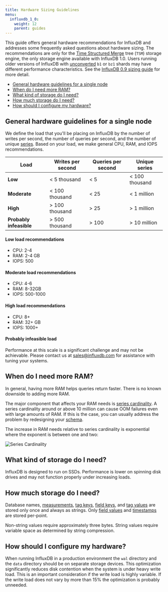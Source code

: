 ```yaml
---
title: Hardware Sizing Guidelines
menu:
  influxdb_1_0:
    weight: 12
    parent: guides
---
```


This guide offers general hardware recommendations for InfluxDB and addresses some frequently asked questions about hardware sizing. The recommendations are only for the [Time Structured Merge](/influxdb/v1.0/concepts/storage_engine/#the-new-influxdb-storage-engine-from-lsm-tree-to-b-tree-and-back-again-to-create-the-time-structured-merge-tree) tree (`TSM`) storage engine, the only storage engine available with InfluxDB 1.0. Users running older versions of InfluxDB with [unconverted](/influxdb/v0.10/administration/upgrading/#convert-b1-and-bz1-shards-to-tsm1) `b1` or `bz1` shards may have different performance characteristics. See the [InfluxDB 0.9 sizing guide](/influxdb/v0.9/guides/hardware_sizing/) for more detail.

* [General hardware guidelines for a single node](/influxdb/v1.0/guides/hardware_sizing/#general-hardware-guidelines-for-a-single-node)
* [When do I need more RAM?](/influxdb/v1.0/guides/hardware_sizing/#when-do-i-need-more-ram)
* [What kind of storage do I need?](/influxdb/v1.0/guides/hardware_sizing/#what-kind-of-storage-do-i-need)
* [How much storage do I need?](/influxdb/v1.0/guides/hardware_sizing/#how-much-storage-do-i-need)
* [How should I configure my hardware?](/influxdb/v1.0/guides/hardware_sizing/#how-should-i-configure-my-hardware)

## General hardware guidelines for a single node

We define the load that you'll be placing on InfluxDB by the number of writes per second, the number of queries per second, and the number of unique [series](/influxdb/v1.0/concepts/glossary/#series). Based on your load, we make general CPU, RAM, and IOPS recommendations.

| Load         | Writes per second  | Queries per second | Unique series |
|--------------|----------------|----------------|---------------|
|  **Low**         |  < 5 thousand         |  < 5           |  < 100 thousand         |
|  **Moderate**    |  < 100 thousand        |  < 25          |  < 1 million        |
|  **High**        |  > 100 thousand        |  > 25          |  > 1 million        |
| **Probably infeasible**  |  > 500 thousand        |  > 100         |  > 10 million       |


#### Low load recommendations
* CPU: 2-4   
* RAM: 2-4 GB   
* IOPS: 500   

#### Moderate load recommendations
* CPU: 4-6  
* RAM: 8-32GB  
* IOPS: 500-1000  

#### High load recommendations
* CPU: 8+  
* RAM: 32+ GB  
* IOPS: 1000+  

#### Probably infeasible load
Performance at this scale is a significant challenge and may not be achievable. Please contact us at <sales@influxdb.com> for assistance with tuning your systems.

## When do I need more RAM?
In general, having more RAM helps queries return faster. There is no known downside to adding more RAM.

The major component that affects your RAM needs is [series cardinality](/influxdb/v1.0/concepts/glossary/#series-cardinality).
A series cardinality around or above 10 million can cause OOM failures even with large amounts of RAM. If this is the case, you can usually address the problem by redesigning your [schema](/influxdb/v1.0/concepts/glossary/#schema).

The increase in RAM needs relative to series cardinality is exponential where the exponent is between one and two:

![Series Cardinality](/img/influxdb/series-cardinality.png)

## What kind of storage do I need?
InfluxDB is designed to run on SSDs.  Performance is lower on spinning disk drives and may not function properly under increasing loads.

## How much storage do I need?
Database names, [measurements](/influxdb/v1.0/concepts/glossary/#measurement), [tag keys](/influxdb/v1.0/concepts/glossary/#tag-key), [field keys](/influxdb/v1.0/concepts/glossary/#field-key), and [tag values](/influxdb/v1.0/concepts/glossary/#tag-value) are stored only once and always as strings. Only [field values](/influxdb/v1.0/concepts/glossary/#field-value) and [timestamps](/influxdb/v1.0/concepts/glossary/#timestamp) are stored per-point.

Non-string values require approximately three bytes. String values require variable space as determined by string compression.

## How should I configure my hardware?
When running InfluxDB in a production environment the `wal` directory and the `data` directory should be on separate storage devices. This optimization significantly reduces disk contention when the system is under heavy write load. This is an important consideration if the write load is highly variable. If the write load does not vary by more than 15% the optimization is probably unneeded.
